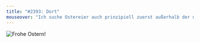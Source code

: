 ```yaml
---
title: "#2393: Dort"
mouseover: "Ich suche Ostereier auch prinzipiell zuerst außerhalb der mir bekannten Welt."
---
```

<img src="http://www.fonflatter.de/bilder/froheostern_s.png" alt="Frohe Ostern!" />

